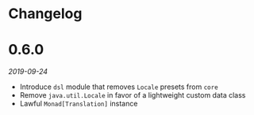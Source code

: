 # Changelog

# 0.6.0

_2019-09-24_

 * Introduce `dsl` module that removes `Locale` presets from `core`
 * Remove `java.util.Locale` in favor of a lightweight custom data class
 * Lawful `Monad[Translation]` instance